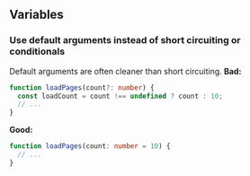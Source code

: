 ## Variables
### Use default arguments instead of short circuiting or conditionals  

Default arguments are often cleaner than short circuiting.
**Bad:**
```ts
function loadPages(count?: number) {
  const loadCount = count !== undefined ? count : 10;
  // ...
}
```
**Good:**
```ts
function loadPages(count: number = 10) {
  // ...
}
```